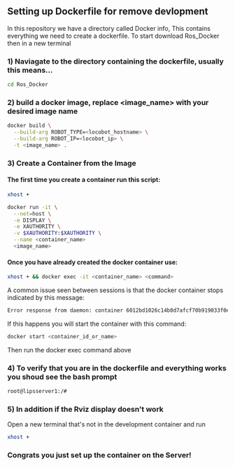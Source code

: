 ## Setting up Dockerfile for remove devlopment

In this repository we have a directory called Docker info, This contains everything we need to create a dockerfile. To start download Ros_Docker then in a new terminal

### 1) Naviagate to the directory containing the dockerfile, usually this means... 

```bash
cd Ros_Docker
```

### 2) build a docker image, replace <image_name> with your desired image name

```bash
docker build \
  --build-arg ROBOT_TYPE=<locobot_hostname> \
  --build-arg ROBOT_IP=<locobot_ip> \
  -t <image_name> .
```

### 3) Create a Container from the Image

#### The first time you create a container run this script:
```bash 
xhost +

docker run -it \
  --net=host \
  -e DISPLAY \
  -e XAUTHORITY \
  -v $XAUTHORITY:$XAUTHORITY \
  --name <container_name>
  <image_name>
```
#### Once you have already created the docker container use:

```bash
xhost + && docker exec -it <container_name> <command>
```

A common issue seen between sessions is that the docker container stops indicated by this message: 

```bash
Error response from daemon: container 6012bd1026c14b0d7afcf70b919033f0ec720e73a4bdf90509b68cb9f41e834a is not running
```

If this happens you will start the container with this command:

```bash
docker start <container_id_or_name>
```

Then run the docker exec command above

### 4) To verify that you are in the dockerfile and everything works you shoud see the bash prompt

```bash
root@lipsserver1:/# 
```

### 5) In addition if the Rviz display doesn't work

Open a new terminal that's not in the development container and run 

```bash
xhost +
```

### Congrats you just set up the container on the Server! 